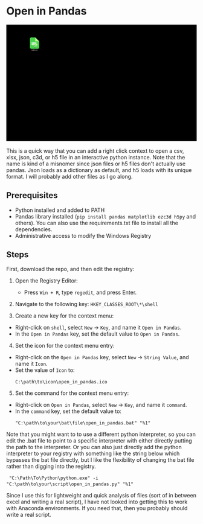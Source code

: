 # Open in Pandas  

![Usage](Assets/usage.gif)

This is a quick way that you can add a right click context to open a csv, xlsx, json, c3d, or h5 file in an interactive python instance. Note that the name is kind of a misnomer since json files or h5 files don't actually use pandas. Json loads as a dictionary as default, and h5 loads with its unique format. I will probably add other files as I go along.

## Prerequisites

- Python installed and added to PATH
- Pandas library installed (`pip install pandas matplotlib ezc3d h5py` and others). You can also use the requirements.txt file to install all the dependencies.
- Administrative access to modify the Windows Registry

## Steps

First, download the repo, and then edit the registry:

1. Open the Registry Editor:
   - Press `Win + R`, type `regedit`, and press Enter.

2. Navigate to the following key:
`HKEY_CLASSES_ROOT\*\shell`

3. Create a new key for the context menu:
- Right-click on `shell`, select `New` -> `Key`, and name it `Open in Pandas`.
- In the `Open in Pandas` key, set the default value to `Open in Pandas`.

4. Set the icon for the context menu entry:
- Right-click on the `Open in Pandas` key, select `New` -> `String Value`, and name it `Icon`.
- Set the value of `Icon` to:
  ```
  C:\path\to\icon\open_in_pandas.ico
  ```

5. Set the command for the context menu entry:
- Right-click on `Open in Pandas`, select `New` -> `Key`, and name it `command`.
- In the `command` key, set the default value to:
  ```plaintext
  "C:\path\to\your\bat\file\open_in_pandas.bat" "%1"
  ```

Note that you might want to to use a different python interpreter, so you can edit the .bat file to point to a specific interpreter with either directly putting the path to the interpreter. Or you can also just directly add the python interpreter to your registry with something like the string below which bypasses the bat file directly, but I like the flexibility of changing the bat file rather than digging into the registry.  
```
 "C:\Path\To\Python\python.exe" -i "C:\path\to\your\script\open_in_pandas.py" "%1"
```

Since I use this for lightweight and quick analysis of files (sort of in between excel and writing a real script), I have not looked into getting this to work with Anaconda environments. If you need that, then you probably should write a real script. 

  




